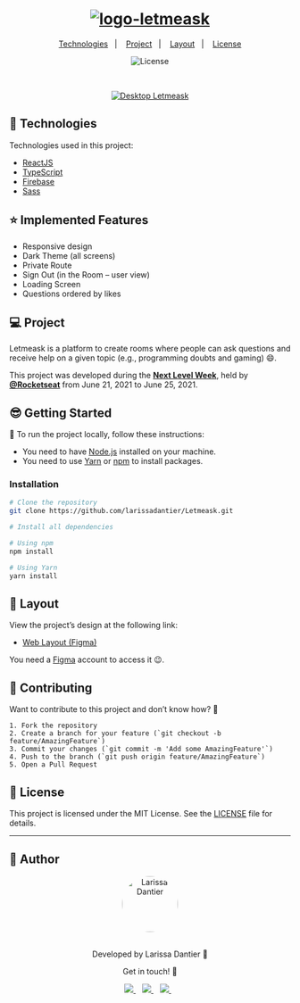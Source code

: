 <h1 align="center">
    <a href="https://ibb.co/xJkBGrZ"><img src="https://i.ibb.co/cDBZtsq/Logo.png" alt="logo-letmeask" border="0"></a>
</h1>

<p align="center">
  <a href="#-technologies">Technologies</a>&nbsp;&nbsp;&nbsp;|&nbsp;&nbsp;&nbsp;
  <a href="#-project">Project</a>&nbsp;&nbsp;&nbsp;|&nbsp;&nbsp;&nbsp;
  <a href="#-layout">Layout</a>&nbsp;&nbsp;&nbsp;|&nbsp;&nbsp;&nbsp;
  <a href="#-license">License</a>
</p>

<p align="center">
  <img src="https://img.shields.io/static/v1?label=license&message=MIT&color=8257E6&labelColor=121214" alt="License">
</p>

<br>

<p align="center">
  <a href="https://ibb.co/G23yvkt"><img src="https://i.ibb.co/tsPgMcx/post.png" alt="Desktop Letmeask" border="0"></a>
</p>

## 🚀 Technologies

Technologies used in this project:

* [ReactJS](https://pt-br.reactjs.org/)
* [TypeScript](https://www.typescriptlang.org/)
* [Firebase](https://firebase.google.com/?hl=pt)
* [Sass](https://sass-lang.com/)

## ⭐ Implemented Features

* Responsive design
* Dark Theme (all screens)
* Private Route
* Sign Out (in the Room – user view)
* Loading Screen
* Questions ordered by likes

## 💻 Project

Letmeask is a platform to create rooms where people can ask questions and receive help on a given topic (e.g., programming doubts and gaming) 😄.

This project was developed during the **[Next Level Week](https://nextlevelweek.com/)**, held by **[@Rocketseat](https://github.com/Rocketseat)** from June 21, 2021 to June 25, 2021.

## 😎 Getting Started

📖 To run the project locally, follow these instructions:

* You need to have <a href="https://nodejs.org/en/">Node.js</a> installed on your machine.
* You need to use <a href="https://classic.yarnpkg.com/en/">Yarn</a> or <a href="https://www.npmjs.com/">npm</a> to install packages.

### Installation

```bash
# Clone the repository
git clone https://github.com/larissadantier/Letmeask.git

# Install all dependencies

# Using npm
npm install

# Using Yarn
yarn install
```

## 🔖 Layout

View the project’s design at the following link:

* [Web Layout (Figma)](https://www.figma.com/file/bds0ftUNru7tBOhaJqKdaw/Letmeask-NLW?node-id=0%3A1)

You need a [Figma](http://figma.com/) account to access it 😉.

## 🤝 Contributing

Want to contribute to this project and don’t know how? 💜
```
1. Fork the repository
2. Create a branch for your feature (`git checkout -b feature/AmazingFeature`)
3. Commit your changes (`git commit -m 'Add some AmazingFeature'`)
4. Push to the branch (`git push origin feature/AmazingFeature`)
5. Open a Pull Request
```
## 📝 License

This project is licensed under the MIT License. See the [LICENSE](LICENSE) file for details.

---

## 👀 Author

<div align="center">
  <a href="https://app.rocketseat.com.br/me/larissadantier">
    <img align="center" style="border-radius: 100%;" src="https://avatars3.githubusercontent.com/u/61429963?s=400&u=0182f2fa598437842398e2f08f5dc6622df0b432&v=4" width="100px;" alt="Larissa Dantier"/>
  </a>
</div>
<br/>
<p align="center">Developed by Larissa Dantier 🚀</p>
<p align="center">Get in touch! 👏</p>
<div align="center">
  <a href="https://www.linkedin.com/in/larissadantier/" target="_blank">
    <img src="https://img.shields.io/badge/linkedin-%230077B5.svg?&style=for-the-badge&logo=linkedin&logoColor=white" />
  </a>&nbsp;&nbsp;
  <a href="https://www.instagram.com/larissa.dantier/" target="_blank">
    <img src="https://img.shields.io/badge/instagram-%23E4405F.svg?&style=for-the-badge&logo=instagram&logoColor=white" />        
  </a>&nbsp;&nbsp;
  <a href="mailto:larissa_dantier@hotmail.com">
    <img src="https://img.shields.io/badge/Microsoft_Outlook-0078D4?style=for-the-badge&logo=microsoft-outlook&logoColor=white" />        
  </a>&nbsp;&nbsp;
</div>
